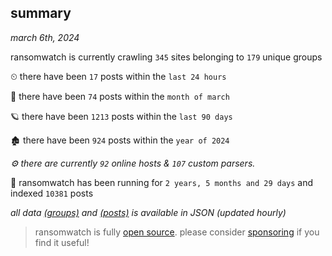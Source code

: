 
## summary
_march 6th, 2024_

ransomwatch is currently crawling `345` sites belonging to `179` unique groups

⏲ there have been `17` posts within the `last 24 hours`

🦈 there have been `74` posts within the `month of march`

🪐 there have been `1213` posts within the `last 90 days`

🏚 there have been `924` posts within the `year of 2024`

_⚙️ there are currently `92` online hosts & `107` custom parsers._

🦕 ransomwatch has been running for `2 years, 5 months and 29 days` and indexed `10381` posts

_all data  [(groups)](http://ransomwhat.telemetry.ltd/groups) and [(posts)](http://ransomwhat.telemetry.ltd/posts) is available in JSON (updated hourly)_

> ransomwatch is fully [open source](https://github.com/joshhighet/ransomwatch#ransomwatch--). please consider [sponsoring](https://github.com/sponsors/joshhighet) if you find it useful!
